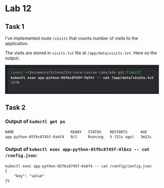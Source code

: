 # Lab 12

## Task 1

I've implemented route `/visits` that counts number of visits to the application.

The visits are stored in `visits.txt` file at `/app/data/visits.txt`.
Here os the output:

![](images/visits.png)

## Task 2

### Output of `kudectl get po`

```text
NAME                          READY   STATUS    RESTARTS      AGE
app-python-85fbc8745f-6xbf4   0/1     Running   5 (51s ago)   3m22s
```

### Output of `kubectl exec app-python-85fbc8745f-8lbxz -- cat /config.json`:

```text
kubectl exec app-python-85fbc8745f-6xbf4 -- cat /config/config.json
{
    "key": "value"
}%
```
